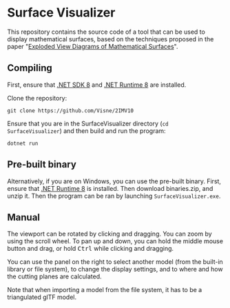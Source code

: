 # Surface Visualizer
This repository contains the source code of a tool that can be used to
display mathematical surfaces, based on the techniques proposed in the paper
"[Exploded View Diagrams of Mathematical Surfaces](http://vecg.cs.ucl.ac.uk/Projects/SmartGeometry/math_exploded_view/paper_docs/math_exploded_view_big.pdf)".

## Compiling

First, ensure that [.NET SDK 8](https://dotnet.microsoft.com/en-us/download/dotnet/8.0) and [.NET Runtime 8](https://dotnet.microsoft.com/en-us/download/dotnet/8.0) are installed.

Clone the repository:

`git clone https://github.com/Visne/2IMV10`

Ensure that you are in the SurfaceVisualizer directory (`cd SurfaceVisualizer`) and then
build and run the program:

`dotnet run`

## Pre-built binary

Alternatively, if you are on Windows, you can use the pre-built binary.
First, ensure that [.NET Runtime 8](https://dotnet.microsoft.com/en-us/download/dotnet/8.0) is installed.
Then download binaries.zip, and unzip it.
Then the program can be ran by launching `SurfaceVisualizer.exe`.

## Manual
The viewport can be rotated by clicking and dragging.
You can zoom by using the scroll wheel.
To pan up and down, you can hold the middle mouse button and drag, or hold <kbd>Ctrl</kbd> while clicking and dragging.

You can use the panel on the right to select another model (from the built-in library or file system), to change the
display settings, and to where and how the cutting planes are calculated.

Note that when importing a model from the file system, it has to be a triangulated glTF model.
